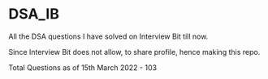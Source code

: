 # DSA_IB
All the DSA questions I have solved on Interview Bit till now.

Since Interview Bit does not allow, to share profile, hence making this repo.

Total Questions as of 15th March 2022 - 103
